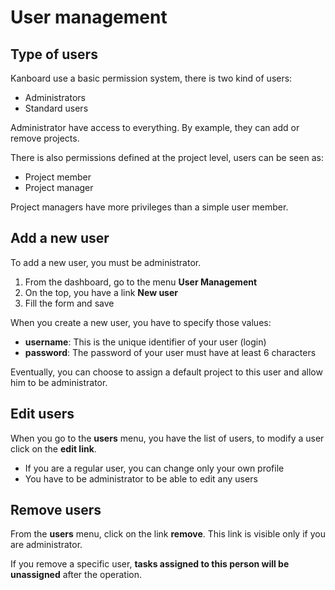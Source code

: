 User management
===============

Type of users
-------------

Kanboard use a basic permission system, there is two kind of users:

- Administrators
- Standard users

Administrator have access to everything. By example, they can add or remove projects.

There is also permissions defined at the project level, users can be seen as:

- Project member
- Project manager

Project managers have more privileges than a simple user member.

Add a new user
--------------

To add a new user, you must be administrator.

1. From the dashboard, go to the menu **User Management**
2. On the top, you have a link **New user**
3. Fill the form and save

When you create a new user, you have to specify those values:

- **username**: This is the unique identifier of your user (login)
- **password**: The password of your user must have at least 6 characters

Eventually, you can choose to assign a default project to this user and allow him to be administrator.

Edit users
----------

When you go to the **users** menu, you have the list of users, to modify a user click on the **edit link**.

- If you are a regular user, you can change only your own profile
- You have to be administrator to be able to edit any users

Remove users
------------

From the **users** menu, click on the link **remove**. This link is visible only if you are administrator.

If you remove a specific user, **tasks assigned to this person will be unassigned** after the operation.
